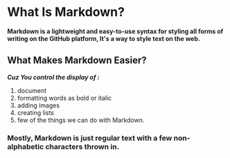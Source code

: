 # What Is Markdown?
**Markdown is a lightweight and easy-to-use syntax for styling all forms of writing on the GitHub platform, It's  a way to style text on the web.**
## What Makes Markdown Easier?
***Cuz You control the display of :***
1. document
2. formatting words as bold or italic
3. adding images
4. creating lists
5. few of the things we can do with Markdown.

### Mostly, Markdown is just regular text with a few non-alphabetic characters thrown in.
